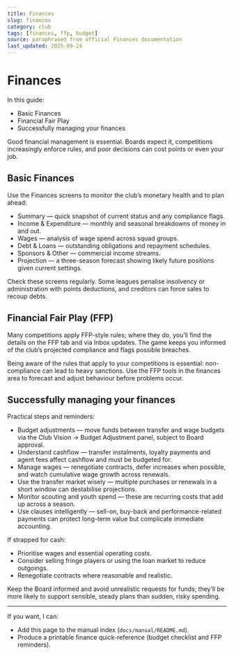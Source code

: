 ```yaml
---
title: Finances
slug: finances
category: club
tags: [finances, ffp, budget]
source: paraphrased from official Finances documentation
last_updated: 2025-09-24
---
```


# Finances

In this guide:

- Basic Finances
- Financial Fair Play
- Successfully managing your finances

Good financial management is essential. Boards expect it, competitions increasingly enforce rules, and poor decisions can cost points or even your job.

## Basic Finances

Use the Finances screens to monitor the club’s monetary health and to plan ahead:

- Summary — quick snapshot of current status and any compliance flags.
- Income & Expenditure — monthly and seasonal breakdowns of money in and out.
- Wages — analysis of wage spend across squad groups.
- Debt & Loans — outstanding obligations and repayment schedules.
- Sponsors & Other — commercial income streams.
- Projection — a three-season forecast showing likely future positions given current settings.

Check these screens regularly. Some leagues penalise insolvency or administration with points deductions, and creditors can force sales to recoup debts.

## Financial Fair Play (FFP)

Many competitions apply FFP-style rules; where they do, you’ll find the details on the FFP tab and via Inbox updates. The game keeps you informed of the club’s projected compliance and flags possible breaches.

Being aware of the rules that apply to your competitions is essential: non-compliance can lead to heavy sanctions. Use the FFP tools in the finances area to forecast and adjust behaviour before problems occur.

## Successfully managing your finances

Practical steps and reminders:

- Budget adjustments — move funds between transfer and wage budgets via the Club Vision → Budget Adjustment panel, subject to Board approval.
- Understand cashflow — transfer instalments, loyalty payments and agent fees affect cashflow and must be budgeted for.
- Manage wages — renegotiate contracts, defer increases when possible, and watch cumulative wage growth across renewals.
- Use the transfer market wisely — multiple purchases or renewals in a short window can destabilise projections.
- Monitor scouting and youth spend — these are recurring costs that add up across a season.
- Use clauses intelligently — sell-on, buy-back and performance-related payments can protect long-term value but complicate immediate accounting.

If strapped for cash:

- Prioritise wages and essential operating costs.
- Consider selling fringe players or using the loan market to reduce outgoings.
- Renegotiate contracts where reasonable and realistic.

Keep the Board informed and avoid unrealistic requests for funds; they’ll be more likely to support sensible, steady plans than sudden, risky spending.

---

If you want, I can:

- Add this page to the manual index (`docs/manual/README.md`).
- Produce a printable finance quick-reference (budget checklist and FFP reminders).
